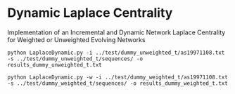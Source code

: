 # Dynamic Laplace Centrality
Implementation of an Incremental and Dynamic Network Laplace Centrality for Weighted or Unweighted Evolving Networks

```
python LaplaceDynamic.py -i ../test/dummy_unweighted_t/as19971108.txt -s ../test/dummy_unweighted_t/sequences/ -o results_dummy_unweighted_t.txt
```

```
python LaplaceDynamic.py -w -i ../test/dummy_weighted_t/as19971108.txt -s ../test/dummy_weighted_t/sequences/ -o results_dummy_weighted_t.txt
```
